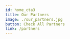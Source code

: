 ```yaml
---
id: home_cta3
title: Our Partners
image: ./our_partners.jpg
button: Check All Partners
link: /partners
---
```


